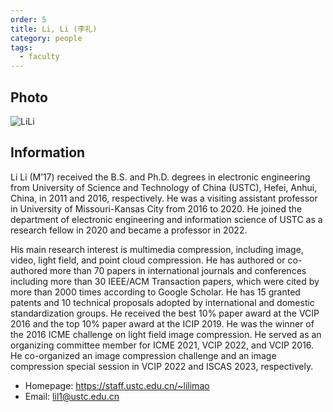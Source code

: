 ```yaml
---
order: 5
title: Li, Li (李礼)
category: people
tags:
  - faculty
---
```


## Photo

![LiLi](https://user-images.githubusercontent.com/116997215/200722850-6fab3cce-d818-4816-acfc-fe4ef3a89be1.jpg)

## Information

Li Li (M’17) received the B.S. and Ph.D. degrees in electronic engineering from University of Science and Technology of China (USTC), Hefei, Anhui, China, in 2011 and 2016, respectively. He was a visiting assistant professor in University of Missouri-Kansas City from 2016 to 2020. He joined the department of electronic engineering and information science of USTC as a research fellow in 2020 and became a professor in 2022.

His main research interest is multimedia compression, including image, video, light field, and point cloud compression. He has authored or co-authored more than 70 papers in international journals and conferences including more than 30 IEEE/ACM Transaction papers, which were cited by more than 2000 times according to Google Scholar. He has 15 granted patents and 10 technical proposals adopted by international and domestic standardization groups. He received the best 10% paper award at the VCIP 2016 and the top 10% paper award at the ICIP 2019. He was the winner of the 2016 ICME challenge on light field image compression. He served as an organizing committee member for ICME 2021, VCIP 2022, and VCIP 2016. He co-organized an image compression challenge and an image compression special session in VCIP 2022 and ISCAS 2023, respectively.

- Homepage: <https://staff.ustc.edu.cn/~lilimao>
- Email: lil1@ustc.edu.cn
